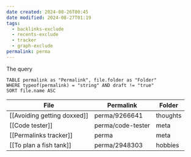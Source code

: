 ```yaml
---
date created: 2024-08-26T00:45
date modified: 2024-08-27T01:19
tags:
  - backlinks-exclude
  - recents-exclude
  - tracker
  - graph-exclude
permalink: perma
---
```


The query

```
TABLE permalink as "Permalink", file.folder as "Folder"
WHERE typeof(permalink) = "string" AND draft != "true"
SORT file.name ASC
```

<!-- QueryToSerialize: TABLE permalink as "Permalink", file.folder as "Folder" WHERE typeof(permalink) = "string" AND draft != "true" SORT file.name ASC -->
<!-- SerializedQuery: TABLE permalink as "Permalink", file.folder as "Folder" WHERE typeof(permalink) = "string" AND draft != "true" SORT file.name ASC -->

| File                                                             | Permalink         | Folder   |
| ---------------------------------------------------------------- | ----------------- | -------- |
| [[Avoiding getting doxxed]] | perma/9266641     | thoughts |
| [[Code tester]]                             | perma/code-tester | meta     |
| [[Permalinks tracker]]               | perma             | meta     |
| [[To plan a fish tank]]          | perma/2948303     | hobbies  |
<!-- SerializedQuery END -->
